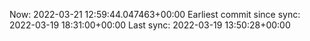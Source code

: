 Now: 2022-03-21 12:59:44.047463+00:00 Earliest commit since sync: 2022-03-19 18:31:00+00:00 Last sync: 2022-03-19 13:50:28+00:00
